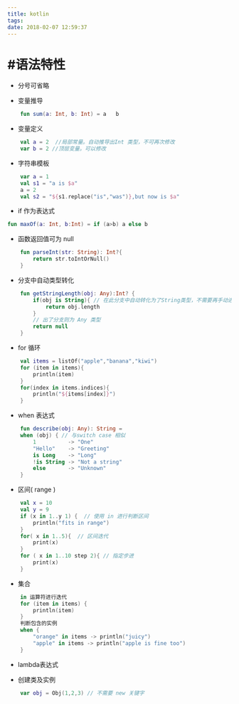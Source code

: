 ```yaml
---
title: kotlin
tags: 
date: 2018-02-07 12:59:37
---
```


# #语法特性
- 分号可省略

- 变量推导
```kotlin
	fun sum(a: Int, b: Int) = a   b
```

- 变量定义

```kotlin
	val a = 2  //局部常量。自动推导出Int 类型，不可再次修改
	var b = 2 //顶层变量。可以修改
```

- 字符串模板
```kotlin
	var a = 1
	val s1 = "a is $a"
	a = 2
	val s2 = "${s1.replace("is","was")},but now is $a"
```

- if 作为表达式

```kotlin
fun maxOf(a: Int, b:Int) = if (a>b) a else b
```

- 函数返回值可为 null

```kotlin
	fun parseInt(str: String): Int?{
		return str.toIntOrNull()
	}
```

- 分支中自动类型转化

```kotlin
	fun getStringLength(obj: Any):Int? {
		if(obj is String){ // 在此分支中自动转化为了String类型，不需要再手动进行显式转化
			return obj.length
		}
		// 出了分支则为 Any 类型
		return null
	}
```

- for 循环

```kotlin
	val items = listOf("apple","banana","kiwi")
	for (item in items){
		println(item)
	}
	for(index in items.indices){
		println("${items[index]}")
	}
```

- when 表达式

```kotlin
	fun describe(obj: Any): String =
	when (obj) { // 与switch case 相似
		1          -> "One"
		"Hello"    -> "Greeting"
		is Long    -> "Long"
		!is String -> "Not a string"
		else       -> "Unknown"
	}
```

- 区间( range )

```kotlin
	val x = 10
	val y = 9
	if (x in 1..y 1) {  // 使用 in 进行判断区间
		println("fits in range")
	}
	for( x in 1..5){  // 区间迭代
		print(x)
	}
	for ( x in 1..10 step 2){ // 指定步进
		print(x)
	}
```

- 集合

```kotlin
	in 运算符进行迭代
	for (item in items) {
		println(item)
	}
	判断包含的实例
	when {
		"orange" in items -> println("juicy")
		"apple" in items -> println("apple is fine too")
	}
```

- lambda表达式


- 创建类及实例

```kotlin
	var obj = Obj(1,2,3) // 不需要 new 关键字
```